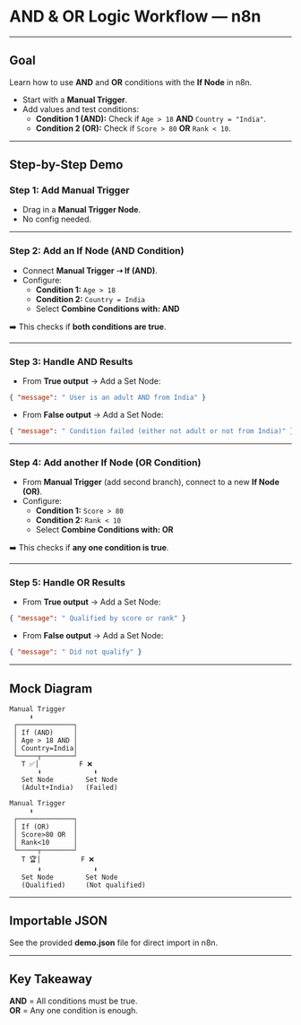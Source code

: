 #  AND & OR Logic Workflow — n8n

---

##  Goal

Learn how to use **AND** and **OR** conditions with the **If Node** in n8n.  
- Start with a **Manual Trigger**.  
- Add values and test conditions:  
  - **Condition 1 (AND):** Check if `Age > 18` **AND** `Country = "India"`.  
  - **Condition 2 (OR):** Check if `Score > 80` **OR** `Rank < 10`.  

---

##  Step-by-Step Demo

### Step 1: Add Manual Trigger
- Drag in a **Manual Trigger Node**.  
- No config needed.  

---

### Step 2: Add an If Node (AND Condition)
- Connect **Manual Trigger ➝ If (AND)**.  
- Configure:
  - **Condition 1:** `Age > 18`  
  - **Condition 2:** `Country = India`  
  - Select **Combine Conditions with: AND**  

➡️ This checks if **both conditions are true**.

---

### Step 3: Handle AND Results
- From **True output** → Add a Set Node:
```json
{ "message": " User is an adult AND from India" }
```
- From **False output** → Add a Set Node:
```json
{ "message": " Condition failed (either not adult or not from India)" }
```

---

### Step 4: Add another If Node (OR Condition)
- From **Manual Trigger** (add second branch), connect to a new **If Node (OR)**.  
- Configure:
  - **Condition 1:** `Score > 80`  
  - **Condition 2:** `Rank < 10`  
  - Select **Combine Conditions with: OR**  

➡️ This checks if **any one condition is true**.

---

### Step 5: Handle OR Results
- From **True output** → Add a Set Node:
```json
{ "message": " Qualified by score or rank" }
```
- From **False output** → Add a Set Node:
```json
{ "message": " Did not qualify" }
```

---

##  Mock Diagram

```
Manual Trigger
     ⬇
 ┌──────────────┐
 │ If (AND)     │
 │ Age > 18 AND │
 │ Country=India│
 └─────┬────────┘
   T ✅│          F ❌
       ⬇             ⬇
   Set Node        Set Node
   (Adult+India)   (Failed)

Manual Trigger
     ⬇
 ┌──────────────┐
 │ If (OR)      │
 │ Score>80 OR  │
 │ Rank<10      │
 └─────┬────────┘
   T 🏆│          F ❌
       ⬇             ⬇
   Set Node        Set Node
   (Qualified)     (Not qualified)
```

---

##  Importable JSON

See the provided **demo.json** file for direct import in n8n.

---

##  Key Takeaway

 **AND** = All conditions must be true.  
 **OR** = Any one condition is enough.  
